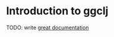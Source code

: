 # Introduction to ggclj

TODO: write [great documentation](http://jacobian.org/writing/what-to-write/)
